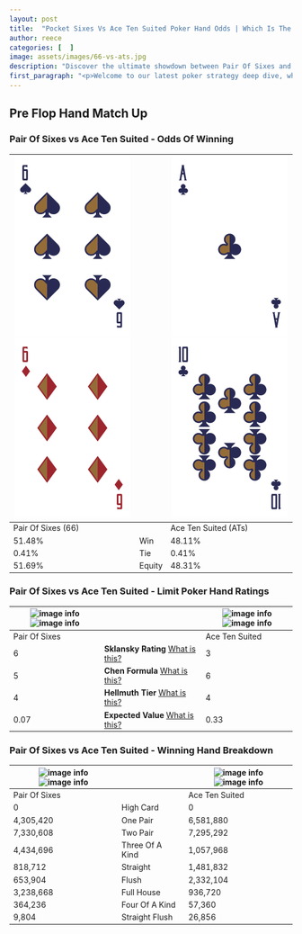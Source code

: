 ```yaml
---
layout: post
title:  "Pocket Sixes Vs Ace Ten Suited Poker Hand Odds | Which Is The Better Hand In Poker? A Complete Guide"
author: reece
categories: [  ]
image: assets/images/66-vs-ats.jpg
description: "Discover the ultimate showdown between Pair Of Sixes and Ace Ten Suited in poker! Uncover the odds, strategies, and scenarios where one hand triumphs over the other. Get ready to up your poker game with this thrilling analysis."
first_paragraph: "<p>Welcome to our latest poker strategy deep dive, where we're pitting two distinct hands against each other in a high-stakes showdown: Pair Of Sixes vs Ace Ten Suited.</p><p>In the dynamic world of poker, every decision counts, and knowing which hand holds the upper hand is key to your success at the table.</p><p>In this article, we'll dissect these two hands, explore the scenarios where one dominates the other, and equip you with the knowledge to make strategic choices that can tip the odds in your favor.</p><p>Get ready to unravel the intriguing dynamics of these poker hands and elevate your game to new heights.</p>"
---
```




[comment]: # (sp0)

## Pre Flop Hand Match Up

<div class="table hand-ratings" markdown="1"> 



### Pair Of Sixes vs Ace Ten Suited - Odds Of Winning


    
| ![image info](assets/images/hand1/6.png) ![image info](assets/images/hand1/6o.png) |  | ![image info](assets/images/hand2/a.png) ![image info](assets/images/hand2/t.png) |
| -------- | -------- | -------- |
| Pair Of Sixes (66) |  | Ace Ten Suited (ATs) |
| 51.48% | Win | 48.11% |
| 0.41% | Tie | 0.41% |
| 51.69% | Equity | 48.31% |




[comment]: # (sp1)



### Pair Of Sixes vs Ace Ten Suited - Limit Poker Hand Ratings


    
| ![image info](https://www.riverpairs.com/assets/images/hand1/6.png) ![image info](https://www.riverpairs.com/assets/images/hand1/6o.png) |  | ![image info](https://www.riverpairs.com/assets/images/hand2/a.png) ![image info](https://www.riverpairs.com/assets/images/hand2/t.png) |
| -------- | -------- | -------- |
| Pair Of Sixes |  | Ace Ten Suited |
| 6 | **Sklansky Rating** [What is this?](/sklansky-rating-explained) | 3 |
| 5 | **Chen Formula** [What is this?](/chen-formula-explained) | 6 |
| 4 | **Hellmuth Tier** [What is this?](/Hellmuth-tier-explained) | 4 |
| 0.07 | **Expected Value** [What is this?](/expected-value-explained) | 0.33 |




[comment]: # (sp2)



### Pair Of Sixes vs Ace Ten Suited - Winning Hand Breakdown


    
| ![image info](https://www.riverpairs.com/assets/images/hand1/6.png) ![image info](https://www.riverpairs.com/assets/images/hand1/6o.png) |  | ![image info](https://www.riverpairs.com/assets/images/hand2/a.png) ![image info](https://www.riverpairs.com/assets/images/hand2/t.png) |
| -------- | -------- | -------- |
| Pair Of Sixes |  | Ace Ten Suited |
| 0 | High Card | 0 |
| 4,305,420 | One Pair | 6,581,880 |
| 7,330,608 | Two Pair | 7,295,292 |
| 4,434,696 | Three Of A Kind | 1,057,968 |
| 818,712 | Straight | 1,481,832 |
| 653,904 | Flush | 2,332,104 |
| 3,238,668 | Full House | 936,720 |
| 364,236 | Four Of A Kind | 57,360 |
| 9,804 | Straight Flush | 26,856 |




[comment]: # (sp3)



</div>

[comment]: # (sp4)



[comment]: # (sp5)

